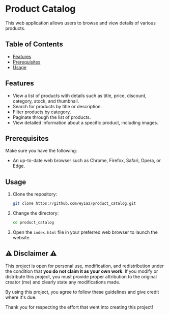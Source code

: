 # Product Catalog

This web application allows users to browse and view details of various products.

## Table of Contents

- [Features](#features)
- [Prerequisites](#prerequisites)
- [Usage](#usage)


## Features

- View a list of products with details such as title, price, discount, category, stock, and thumbnail.
- Search for products by title or description.
- Filter products by category.
- Paginate through the list of products.
- View detailed information about a specific product, including images.

## Prerequisites

Make sure you have the following:

- An up-to-date web browser such as Chrome, Firefox, Safari, Opera, or Edge.

## Usage

1. Clone the repository:

   ```bash
   git clone https://github.com/ey1az/product_catalog.git
   ```

2. Change the directory:

   ```bash
   cd product_catalog
   ```

3. Open the `index.html` file in your preferred web browser to launch the website.

## ⚠️ Disclaimer ⚠️

This project is open for personal use, modification, and redistribution under the condition that **you do not claim it as your own work**. If you modify or distribute this project, you must provide proper attribution to the original creator (me) and clearly state any modifications made.

By using this project, you agree to follow these guidelines and give credit where it's due.

Thank you for respecting the effort that went into creating this project!
